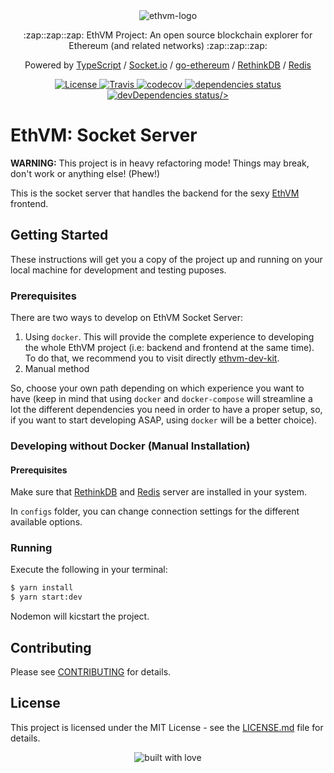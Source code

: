 <div align="center">
  <img src="https://raw.githubusercontent.com/enKryptIO/ethvm-socket-server/master/assets/logo.png" alt="ethvm-logo">
  <p>:zap::zap::zap: EthVM Project: An open source blockchain explorer for Ethereum (and related networks) :zap::zap::zap:</p>
  <p>Powered by <a href="https://www.typescriptlang.org/">TypeScript</a> / <a href="https://github.com/socketio/socket.io">Socket.io</a> / <a href="https://github.com/ethereum/go-ethereum">go-ethereum</a> / <a href="https://github.com/rethinkdb/rethinkdb">RethinkDB</a> / <a href="https://redis.io/topics/quickstart">Redis</a></p>
</div>

<div align="center">
  <a href="https://raw.githubusercontent.com/enKryptIO/ethvm-socket-server/master/LICENSE.md">
    <img alt="License" src="https://img.shields.io/dub/l/vibe-d.svg">
  </a>
  <a href="https://travis-ci.org/enKryptIO/ethvm-socket-server" target="_blank">
    <img alt="Travis" src="https://travis-ci.org/enKryptIO/ethvm-socket-server.svg?branch=master" />
  </a>
  <a href="https://codecov.io/gh/enKryptIO/ethvm-socket-server" target="_blank">
    <img alt="codecov" src="https://codecov.io/gh/enKryptIO/ethvm-socket-server/branch/master/graph/badge.svg" />
  </a>
    <a href="https://david-dm.org/enKryptIO/ethvm-socket-server" title="dependencies status">
    <img src="https://david-dm.org/enKryptIO/ethvm-socket-server/status.svg?style=flat-square" alt="dependencies status"/>
  </a>
  <a href="https://david-dm.org/enKryptIO/ethvm-socket-server?type=dev" title="devDependencies status">
    <img src="https://david-dm.org/enKryptIO/ethvm-socket-server/dev-status.svg?style=flat-square" alt="devDependencies status">/>
  </a>
</div>

# EthVM: Socket Server

**WARNING:** This project is in heavy refactoring mode! Things may break, don't work or anything else! (Phew!)

This is the socket server that handles the backend for the sexy [EthVM](https://github.com/enKryptIO/ethvm) frontend. 


## Getting Started

These instructions will get you a copy of the project up and running on your local machine for development and testing puposes.

### Prerequisites

There are two ways to develop on EthVM Socket Server:

1.  Using `docker`. This will provide the complete experience to developing the whole EthVM project (i.e: backend and frontend at the same time). To do that, we recommend you to visit directly [ethvm-dev-kit](https://github.com/enKryptIO/ethvm-dev-kit).
2.  Manual method

So, choose your own path depending on which experience you want to have (keep in mind that using `docker` and `docker-compose` will streamline a lot the different dependencies you need in order to have a proper setup, so, if you want to start developing ASAP, using `docker` will be a better choice).

### Developing without Docker (Manual Installation)

#### Prerequisites

Make sure that [RethinkDB](https://rethinkdb.com/docs/install/) and [Redis](https://redis.io/topics/quickstart) server are installed in your system.

In `configs` folder, you can change connection settings for the different available options.

### Running

Execute the following in your terminal:

```sh
$ yarn install  
$ yarn start:dev
```

Nodemon will kicstart the project.

## Contributing

Please see [CONTRIBUTING](CONTRIBUTING.md) for details.

## License

This project is licensed under the MIT License - see the [LICENSE.md](LICENSE.md) file for details.

<div align="center">
  <img src="https://forthebadge.com/images/badges/built-with-love.svg" alt="built with love" />
</div>
